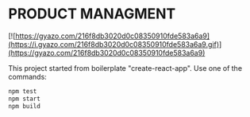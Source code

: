 # PRODUCT MANAGMENT

[![https://gyazo.com/216f8db3020d0c08350910fde583a6a9](https://i.gyazo.com/216f8db3020d0c08350910fde583a6a9.gif)](https://gyazo.com/216f8db3020d0c08350910fde583a6a9)

This project started from boilerplate "create-react-app". Use one of the commands: 
```bash
npm test
npm start 
npm build
```